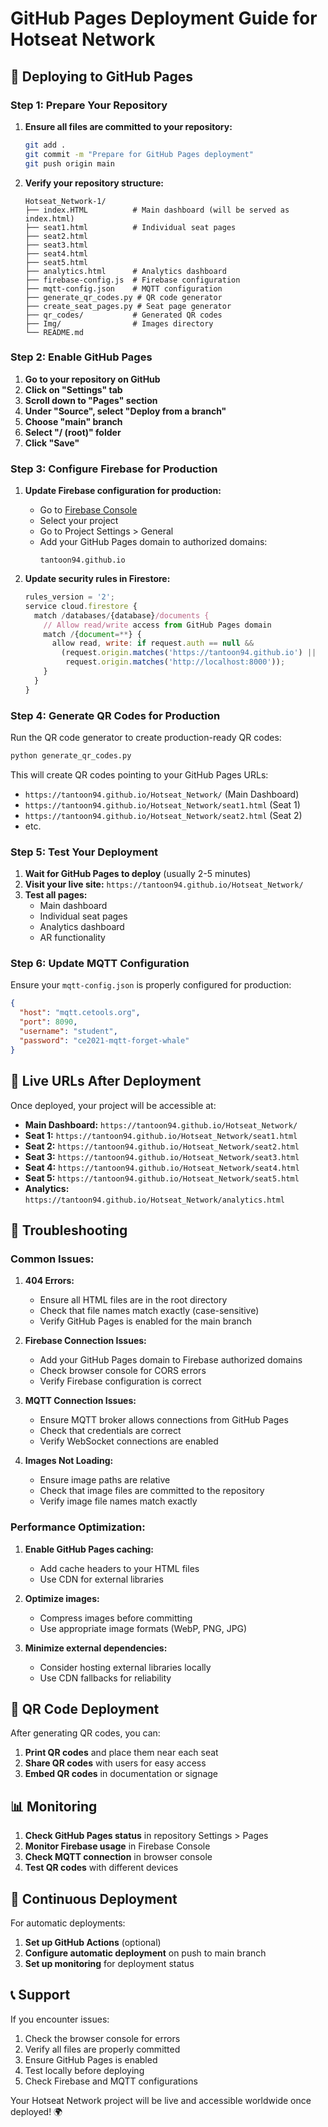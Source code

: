 # GitHub Pages Deployment Guide for Hotseat Network

## 🚀 Deploying to GitHub Pages

### Step 1: Prepare Your Repository

1. **Ensure all files are committed to your repository:**
   ```bash
   git add .
   git commit -m "Prepare for GitHub Pages deployment"
   git push origin main
   ```

2. **Verify your repository structure:**
   ```
   Hotseat_Network-1/
   ├── index.HTML          # Main dashboard (will be served as index.html)
   ├── seat1.html          # Individual seat pages
   ├── seat2.html
   ├── seat3.html
   ├── seat4.html
   ├── seat5.html
   ├── analytics.html      # Analytics dashboard
   ├── firebase-config.js  # Firebase configuration
   ├── mqtt-config.json    # MQTT configuration
   ├── generate_qr_codes.py # QR code generator
   ├── create_seat_pages.py # Seat page generator
   ├── qr_codes/           # Generated QR codes
   ├── Img/                # Images directory
   └── README.md
   ```

### Step 2: Enable GitHub Pages

1. **Go to your repository on GitHub**
2. **Click on "Settings" tab**
3. **Scroll down to "Pages" section**
4. **Under "Source", select "Deploy from a branch"**
5. **Choose "main" branch**
6. **Select "/ (root)" folder**
7. **Click "Save"**

### Step 3: Configure Firebase for Production

1. **Update Firebase configuration for production:**
   - Go to [Firebase Console](https://console.firebase.google.com/)
   - Select your project
   - Go to Project Settings > General
   - Add your GitHub Pages domain to authorized domains:
     ```
     tantoon94.github.io
     ```

2. **Update security rules in Firestore:**
   ```javascript
   rules_version = '2';
   service cloud.firestore {
     match /databases/{database}/documents {
       // Allow read/write access from GitHub Pages domain
       match /{document=**} {
         allow read, write: if request.auth == null && 
           (request.origin.matches('https://tantoon94.github.io') || 
            request.origin.matches('http://localhost:8000'));
       }
     }
   }
   ```

### Step 4: Generate QR Codes for Production

Run the QR code generator to create production-ready QR codes:

```bash
python generate_qr_codes.py
```

This will create QR codes pointing to your GitHub Pages URLs:
- `https://tantoon94.github.io/Hotseat_Network/` (Main Dashboard)
- `https://tantoon94.github.io/Hotseat_Network/seat1.html` (Seat 1)
- `https://tantoon94.github.io/Hotseat_Network/seat2.html` (Seat 2)
- etc.

### Step 5: Test Your Deployment

1. **Wait for GitHub Pages to deploy** (usually 2-5 minutes)
2. **Visit your live site:** `https://tantoon94.github.io/Hotseat_Network/`
3. **Test all pages:**
   - Main dashboard
   - Individual seat pages
   - Analytics dashboard
   - AR functionality

### Step 6: Update MQTT Configuration

Ensure your `mqtt-config.json` is properly configured for production:

```json
{
  "host": "mqtt.cetools.org",
  "port": 8090,
  "username": "student",
  "password": "ce2021-mqtt-forget-whale"
}
```

## 📱 Live URLs After Deployment

Once deployed, your project will be accessible at:

- **Main Dashboard:** `https://tantoon94.github.io/Hotseat_Network/`
- **Seat 1:** `https://tantoon94.github.io/Hotseat_Network/seat1.html`
- **Seat 2:** `https://tantoon94.github.io/Hotseat_Network/seat2.html`
- **Seat 3:** `https://tantoon94.github.io/Hotseat_Network/seat3.html`
- **Seat 4:** `https://tantoon94.github.io/Hotseat_Network/seat4.html`
- **Seat 5:** `https://tantoon94.github.io/Hotseat_Network/seat5.html`
- **Analytics:** `https://tantoon94.github.io/Hotseat_Network/analytics.html`

## 🔧 Troubleshooting

### Common Issues:

1. **404 Errors:**
   - Ensure all HTML files are in the root directory
   - Check that file names match exactly (case-sensitive)
   - Verify GitHub Pages is enabled for the main branch

2. **Firebase Connection Issues:**
   - Add your GitHub Pages domain to Firebase authorized domains
   - Check browser console for CORS errors
   - Verify Firebase configuration is correct

3. **MQTT Connection Issues:**
   - Ensure MQTT broker allows connections from GitHub Pages
   - Check that credentials are correct
   - Verify WebSocket connections are enabled

4. **Images Not Loading:**
   - Ensure image paths are relative
   - Check that image files are committed to the repository
   - Verify image file names match exactly

### Performance Optimization:

1. **Enable GitHub Pages caching:**
   - Add cache headers to your HTML files
   - Use CDN for external libraries

2. **Optimize images:**
   - Compress images before committing
   - Use appropriate image formats (WebP, PNG, JPG)

3. **Minimize external dependencies:**
   - Consider hosting external libraries locally
   - Use CDN fallbacks for reliability

## 🎯 QR Code Deployment

After generating QR codes, you can:

1. **Print QR codes** and place them near each seat
2. **Share QR codes** with users for easy access
3. **Embed QR codes** in documentation or signage

## 📊 Monitoring

1. **Check GitHub Pages status** in repository Settings > Pages
2. **Monitor Firebase usage** in Firebase Console
3. **Check MQTT connection** in browser console
4. **Test QR codes** with different devices

## 🔄 Continuous Deployment

For automatic deployments:

1. **Set up GitHub Actions** (optional)
2. **Configure automatic deployment** on push to main branch
3. **Set up monitoring** for deployment status

## 📞 Support

If you encounter issues:

1. Check the browser console for errors
2. Verify all files are properly committed
3. Ensure GitHub Pages is enabled
4. Test locally before deploying
5. Check Firebase and MQTT configurations

Your Hotseat Network project will be live and accessible worldwide once deployed! 🌍 